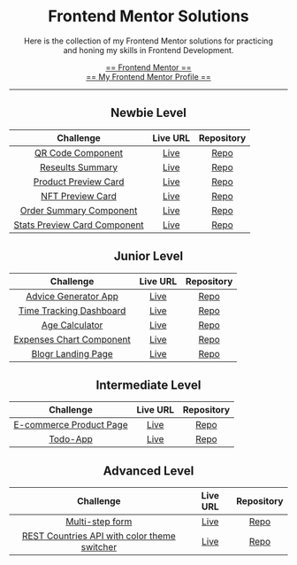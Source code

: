 <div align="center">

# Frontend Mentor Solutions

Here is the collection of my Frontend Mentor solutions for practicing<br>and honing my skills in Frontend Development.

[== Frontend Mentor ==](https://www.frontendmentor.io/home)<br>
[== My Frontend Mentor Profile ==](https://www.frontendmentor.io/profile/Lemon1903)

---

## Newbie Level

|                                                      Challenge                                                      |                                              Live URL                                               |                                                    Repository                                                    |
| :-----------------------------------------------------------------------------------------------------------------: | :-------------------------------------------------------------------------------------------------: | :--------------------------------------------------------------------------------------------------------------: |
|              [QR Code Component](https://www.frontendmentor.io/challenges/qr-code-component-iux_sIO_H)              |       [Live](https://lemon1903.github.io/Frontend-Mentor-Solutions/Newbie/qr_code_component)        |       [Repo](https://github.com/Lemon1903/Frontend-Mentor-Solutions/tree/master/Newbie/qr_code_component)        |
|          [Reseults Summary](https://www.frontendmentor.io/challenges/results-summary-component-CE_K6s0maV)          |   [Live](https://lemon1903.github.io/Frontend-Mentor-Solutions/Newbie/results_summary_component)    |   [Repo](https://github.com/Lemon1903/Frontend-Mentor-Solutions/tree/master/Newbie/results_summary_component)    |
|     [Product Preview Card](https://www.frontendmentor.io/challenges/product-preview-card-component-GO7UmttRfa)      | [Live](https://lemon1903.github.io/Frontend-Mentor-Solutions/Newbie/product_preview_card_component) | [Repo](https://github.com/Lemon1903/Frontend-Mentor-Solutions/tree/master/Newbie/product_preview_card_component) |
|          [NFT Preview Card](https://www.frontendmentor.io/challenges/nft-preview-card-component-SbdUL_w0U)          |   [Live](https://lemon1903.github.io/Frontend-Mentor-Solutions/Newbie/nft_preview_card_component)   |   [Repo](https://github.com/Lemon1903/Frontend-Mentor-Solutions/tree/master/Newbie/nft_preview_card_component)   |
|      [Order Summary Component](https://www.frontendmentor.io/challenges/order-summary-component-QlPmajDUj/hub)      |    [Live](https://lemon1903.github.io/Frontend-Mentor-Solutions/Newbie/order_summary_component)     |    [Repo](https://github.com/Lemon1903/Frontend-Mentor-Solutions/tree/master/Newbie/order_summary_component)     |
| [Stats Preview Card Component](https://www.frontendmentor.io/challenges/stats-preview-card-component-8JqbgoU62/hub) |  [Live](https://lemon1903.github.io/Frontend-Mentor-Solutions/Newbie/stats_preview_card_component)  |  [Repo](https://github.com/Lemon1903/Frontend-Mentor-Solutions/tree/master/Newbie/stats_preview_card_component)  |

## Junior Level

|                                                Challenge                                                 |                                           Live URL                                            |                                                 Repository                                                 |
| :------------------------------------------------------------------------------------------------------: | :-------------------------------------------------------------------------------------------: | :--------------------------------------------------------------------------------------------------------: |
|     [Advice Generator App](https://www.frontendmentor.io/challenges/advice-generator-app-QdUG-13db)      |                          [Live](https://adviceforyou.herokuapp.com/)                          |   [Repo](https://github.com/Lemon1903/Frontend-Mentor-Solutions/tree/master/Junior/advice_generator_app)   |
|  [Time Tracking Dashboard](https://www.frontendmentor.io/challenges/time-tracking-dashboard-UIQ7167Jw)   | [Live](https://lemon1903.github.io/Frontend-Mentor-Solutions/Junior/time_tracking_dashboard)  | [Repo](https://github.com/Lemon1903/Frontend-Mentor-Solutions/tree/master/Junior/time_tracking_dashboard)  |
|         [Age Calculator](https://www.frontendmentor.io/challenges/age-calculator-app-dF9DFFpj-Q)         |    [Live](https://lemon1903.github.io/Frontend-Mentor-Solutions/Junior/age_calculator_app)    |    [Repo](https://github.com/Lemon1903/Frontend-Mentor-Solutions/tree/master/Junior/age_calculator_app)    |
| [Expenses Chart Component](https://www.frontendmentor.io/challenges/expenses-chart-component-e7yJBUdjwt) | [Live](https://lemon1903.github.io/Frontend-Mentor-Solutions/Junior/expenses_chart_component) | [Repo](https://github.com/Lemon1903/Frontend-Mentor-Solutions/tree/master/Junior/expenses_chart_component) |
|     [Blogr Landing Page](https://www.frontendmentor.io/challenges/blogr-landing-page-EX2RLAApP/hub)      |    [Live](https://lemon1903.github.io/Frontend-Mentor-Solutions/Junior/blogr_landing_page)    |    [Repo](https://github.com/Lemon1903/Frontend-Mentor-Solutions/tree/master/Junior/blogr_landing_page)    |

## Intermediate Level

|                                                Challenge                                                 |                       Live URL                        |                                                   Repository                                                   |
| :------------------------------------------------------------------------------------------------------: | :---------------------------------------------------: | :------------------------------------------------------------------------------------------------------------: |
| [E-commerce Product Page](https://www.frontendmentor.io/challenges/ecommerce-product-page-UPsZ9MJp6/hub) | [Live](https://ecommerce-product-app-19.netlify.app/) | [Repo](https://github.com/Lemon1903/Frontend-Mentor-Solutions/tree/master/Intermediate/ecommerce-product-page) |
|               [Todo-App](https://www.frontendmentor.io/challenges/todo-app-Su1_KokOW/hub)                |      [Live](https://lemon-todo-app.netlify.app/)      |        [Repo](https://github.com/Lemon1903/Frontend-Mentor-Solutions/tree/master/Intermediate/todo-app)        |

## Advanced Level

|                                         Challenge                                         |                    Live URL                     |                                             Repository                                              |
| :---------------------------------------------------------------------------------------: | :---------------------------------------------: | :-------------------------------------------------------------------------------------------------: |
| [Multi-step form](https://www.frontendmentor.io/challenges/multistep-form-YVAnSdqQBJ/hub) | [Live](https://multi-step-form-fr.netlify.app/) | [Repo](https://github.com/Lemon1903/Frontend-Mentor-Solutions/tree/master/Advanced/multi-step-form) |
| [REST Countries API with color theme switcher](https://www.frontendmentor.io/challenges/rest-countries-api-with-color-theme-switcher-5cacc469fec04111f7b848ca/hub) | [Live](https://multi-step-form-fr.netlify.app/) | [Repo](https://github.com/Lemon1903/Frontend-Mentor-Solutions/tree/master/Advanced/multi-step-form) |

</div>
